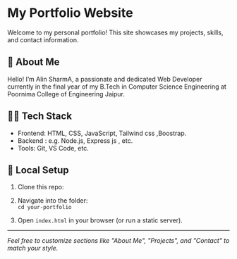 # My Portfolio Website

Welcome to my personal portfolio! This site showcases my projects, skills, and contact information.

## 🚀 About Me
Hello! I’m Alin SharmA, a passionate and dedicated Web Developer currently in the final year of my B.Tech in Computer Science Engineering at Poornima College of Engineering Jaipur.




## 🧑‍💻 Tech Stack
- Frontend: HTML, CSS, JavaScript, Tailwind css ,Boostrap.
- Backend : e.g. Node.js, Express js , etc.
- Tools: Git, VS Code, etc.

## 🔧 Local Setup
1. Clone this repo:  

2. Navigate into the folder:  
   `cd your-portfolio`
3. Open `index.html` in your browser (or run a static server).


---

*Feel free to customize sections like "About Me", "Projects", and "Contact" to match your style.*  
